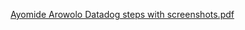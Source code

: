 [Ayomide Arowolo Datadog steps with screenshots.pdf](https://github.com/aro901362/hiring-engineers/files/7604721/Ayomide.Arowolo.Datadog.steps.with.screenshots.pdf)
